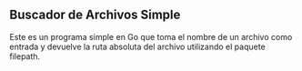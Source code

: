 
## Buscador de Archivos Simple
Este es un programa simple en Go que toma el nombre de un archivo como entrada y devuelve la ruta absoluta del archivo utilizando el paquete filepath.



